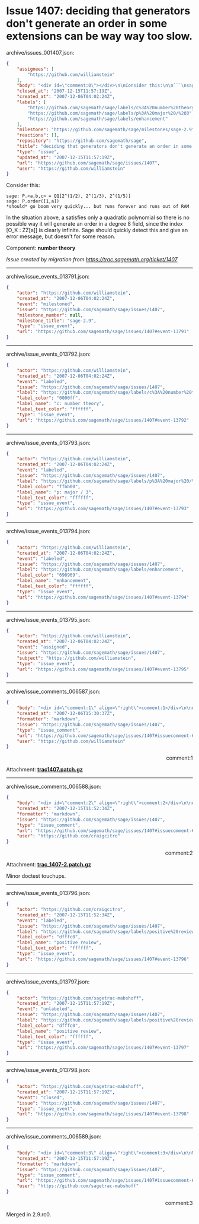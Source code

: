 # Issue 1407: deciding that generators don't generate an order in some extensions can be way way too slow.

archive/issues_001407.json:
```json
{
    "assignees": [
        "https://github.com/williamstein"
    ],
    "body": "<div id=\"comment:0\"></div>\n\nConsider this:\n\n```\nsage: P.<a,b,c> = QQ[2^(1/2), 2^(1/3), 2^(1/5)]\nsage: P.order([1,a])\n*should* go boom very quickly... but runs forever and runs out of RAM\n```\n\nIn the situation above, a satisfies only a quadratic polynomial so \nthere is no possible way it will generate an order in a degree 8 field,\nsince the index [O_K : ZZ[a]] is clearly infinite.   Sage should\nquickly detect this and give an error message, but doesn't for some\nreason. \n\n\nComponent: **number theory**\n\n_Issue created by migration from https://trac.sagemath.org/ticket/1407_\n\n",
    "closed_at": "2007-12-15T11:57:19Z",
    "created_at": "2007-12-06T04:02:24Z",
    "labels": [
        "https://github.com/sagemath/sage/labels/c%3A%20number%20theory",
        "https://github.com/sagemath/sage/labels/p%3A%20major%20/%203",
        "https://github.com/sagemath/sage/labels/enhancement"
    ],
    "milestone": "https://github.com/sagemath/sage/milestones/sage-2.9",
    "reactions": [],
    "repository": "https://github.com/sagemath/sage",
    "title": "deciding that generators don't generate an order in some extensions can be way way too slow.",
    "type": "issue",
    "updated_at": "2007-12-15T11:57:19Z",
    "url": "https://github.com/sagemath/sage/issues/1407",
    "user": "https://github.com/williamstein"
}
```
<div id="comment:0"></div>

Consider this:

```
sage: P.<a,b,c> = QQ[2^(1/2), 2^(1/3), 2^(1/5)]
sage: P.order([1,a])
*should* go boom very quickly... but runs forever and runs out of RAM
```

In the situation above, a satisfies only a quadratic polynomial so 
there is no possible way it will generate an order in a degree 8 field,
since the index [O_K : ZZ[a]] is clearly infinite.   Sage should
quickly detect this and give an error message, but doesn't for some
reason. 


Component: **number theory**

_Issue created by migration from https://trac.sagemath.org/ticket/1407_





---

archive/issue_events_013791.json:
```json
{
    "actor": "https://github.com/williamstein",
    "created_at": "2007-12-06T04:02:24Z",
    "event": "milestoned",
    "issue": "https://github.com/sagemath/sage/issues/1407",
    "milestone_number": null,
    "milestone_title": "sage-2.9",
    "type": "issue_event",
    "url": "https://github.com/sagemath/sage/issues/1407#event-13791"
}
```



---

archive/issue_events_013792.json:
```json
{
    "actor": "https://github.com/williamstein",
    "created_at": "2007-12-06T04:02:24Z",
    "event": "labeled",
    "issue": "https://github.com/sagemath/sage/issues/1407",
    "label": "https://github.com/sagemath/sage/labels/c%3A%20number%20theory",
    "label_color": "0000ff",
    "label_name": "c: number theory",
    "label_text_color": "ffffff",
    "type": "issue_event",
    "url": "https://github.com/sagemath/sage/issues/1407#event-13792"
}
```



---

archive/issue_events_013793.json:
```json
{
    "actor": "https://github.com/williamstein",
    "created_at": "2007-12-06T04:02:24Z",
    "event": "labeled",
    "issue": "https://github.com/sagemath/sage/issues/1407",
    "label": "https://github.com/sagemath/sage/labels/p%3A%20major%20/%203",
    "label_color": "ffbb00",
    "label_name": "p: major / 3",
    "label_text_color": "ffffff",
    "type": "issue_event",
    "url": "https://github.com/sagemath/sage/issues/1407#event-13793"
}
```



---

archive/issue_events_013794.json:
```json
{
    "actor": "https://github.com/williamstein",
    "created_at": "2007-12-06T04:02:24Z",
    "event": "labeled",
    "issue": "https://github.com/sagemath/sage/issues/1407",
    "label": "https://github.com/sagemath/sage/labels/enhancement",
    "label_color": "696969",
    "label_name": "enhancement",
    "label_text_color": "ffffff",
    "type": "issue_event",
    "url": "https://github.com/sagemath/sage/issues/1407#event-13794"
}
```



---

archive/issue_events_013795.json:
```json
{
    "actor": "https://github.com/williamstein",
    "created_at": "2007-12-06T04:02:24Z",
    "event": "assigned",
    "issue": "https://github.com/sagemath/sage/issues/1407",
    "subject": "https://github.com/williamstein",
    "type": "issue_event",
    "url": "https://github.com/sagemath/sage/issues/1407#event-13795"
}
```



---

archive/issue_comments_006587.json:
```json
{
    "body": "<div id=\"comment:1\" align=\"right\">comment:1</div>\n\nAttachment: **[trac1407.patch.gz](https://github.com/sagemath/sage/files/ticket1407/trac1407.patch.gz)**",
    "created_at": "2007-12-06T15:30:37Z",
    "formatter": "markdown",
    "issue": "https://github.com/sagemath/sage/issues/1407",
    "type": "issue_comment",
    "url": "https://github.com/sagemath/sage/issues/1407#issuecomment-6587",
    "user": "https://github.com/williamstein"
}
```

<div id="comment:1" align="right">comment:1</div>

Attachment: **[trac1407.patch.gz](https://github.com/sagemath/sage/files/ticket1407/trac1407.patch.gz)**



---

archive/issue_comments_006588.json:
```json
{
    "body": "<div id=\"comment:2\" align=\"right\">comment:2</div>\n\nAttachment: **[trac_1407-2.patch.gz](https://github.com/sagemath/sage/files/ticket1407/trac_1407-2.patch.gz)**\n\nMinor doctest touchups.",
    "created_at": "2007-12-15T11:52:34Z",
    "formatter": "markdown",
    "issue": "https://github.com/sagemath/sage/issues/1407",
    "type": "issue_comment",
    "url": "https://github.com/sagemath/sage/issues/1407#issuecomment-6588",
    "user": "https://github.com/craigcitro"
}
```

<div id="comment:2" align="right">comment:2</div>

Attachment: **[trac_1407-2.patch.gz](https://github.com/sagemath/sage/files/ticket1407/trac_1407-2.patch.gz)**

Minor doctest touchups.



---

archive/issue_events_013796.json:
```json
{
    "actor": "https://github.com/craigcitro",
    "created_at": "2007-12-15T11:52:34Z",
    "event": "labeled",
    "issue": "https://github.com/sagemath/sage/issues/1407",
    "label": "https://github.com/sagemath/sage/labels/positive%20review",
    "label_color": "dfffc0",
    "label_name": "positive review",
    "label_text_color": "ffffff",
    "type": "issue_event",
    "url": "https://github.com/sagemath/sage/issues/1407#event-13796"
}
```



---

archive/issue_events_013797.json:
```json
{
    "actor": "https://github.com/sagetrac-mabshoff",
    "created_at": "2007-12-15T11:57:19Z",
    "event": "unlabeled",
    "issue": "https://github.com/sagemath/sage/issues/1407",
    "label": "https://github.com/sagemath/sage/labels/positive%20review",
    "label_color": "dfffc0",
    "label_name": "positive review",
    "label_text_color": "ffffff",
    "type": "issue_event",
    "url": "https://github.com/sagemath/sage/issues/1407#event-13797"
}
```



---

archive/issue_events_013798.json:
```json
{
    "actor": "https://github.com/sagetrac-mabshoff",
    "created_at": "2007-12-15T11:57:19Z",
    "event": "closed",
    "issue": "https://github.com/sagemath/sage/issues/1407",
    "type": "issue_event",
    "url": "https://github.com/sagemath/sage/issues/1407#event-13798"
}
```



---

archive/issue_comments_006589.json:
```json
{
    "body": "<div id=\"comment:3\" align=\"right\">comment:3</div>\n\nMerged in 2.9.rc0.",
    "created_at": "2007-12-15T11:57:19Z",
    "formatter": "markdown",
    "issue": "https://github.com/sagemath/sage/issues/1407",
    "type": "issue_comment",
    "url": "https://github.com/sagemath/sage/issues/1407#issuecomment-6589",
    "user": "https://github.com/sagetrac-mabshoff"
}
```

<div id="comment:3" align="right">comment:3</div>

Merged in 2.9.rc0.
